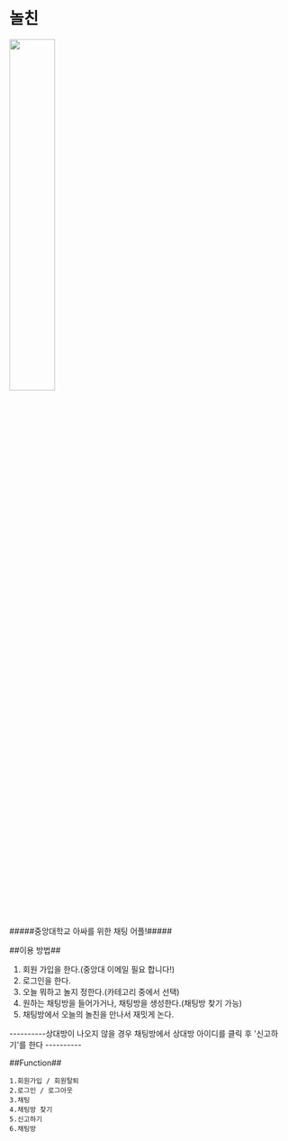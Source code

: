 # 놀친
<img src="https://user-images.githubusercontent.com/28971360/49238920-d8f9c080-f444-11e8-9e8d-98a36373155d.png" width="40%"></img>


#####중앙대학교 아싸를 위한 채팅 어플!#####

##이용 방법##

1. 회원 가입을 한다.(중앙대 이메일 필요 합니다!)
2. 로그인을 한다.
3. 오늘 뭐하고 놀지 정한다.(카테고리 중에서 선택)
4. 원하는 채팅방을 들어가거나, 채팅방을 생성한다.(채팅방 찾기 가능)
5. 채팅방에서 오늘의 놀친을 만나서 재밋게 논다.

----------상대방이 나오지 않을 경우 채팅방에서 상대방 아이디를 클릭 후 '신고하기'를 한다 ----------


##Function##

    1.회원가입 / 회원탈퇴
    2.로그인 / 로그아웃
    3.채팅
    4.채팅방 찾기
    5.신고하기
    6.채팅방
